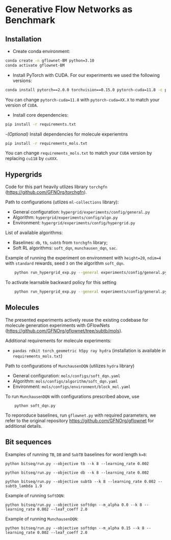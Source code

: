 # Generative Flow Networks as Benchmark


## Installation

- Create conda environment:

```sh
conda create -n gflownet-BM python=3.10
conda activate gflownet-BM
```

- Install PyTorch with CUDA. For our experiments we used the following versions:

```sh
conda install pytorch==2.0.0 torchvision==0.15.0 pytorch-cuda=11.8 -c pytorch -c nvidia
```
You can change `pytorch-cuda=11.8` with `pytorch-cuda=XX.X` to match your version of `CUDA`.

- Install core dependencies:

```sh
pip install -r requirements.txt
```

-*(Optional)* Install dependencies for molecule experiemtns
```sh
pip install -r requirements_mols.txt
```
You can change `requirements_mols.txt` to match your `CUDA` version by replacing `cu118` by `cuXXX`.

## Hypergrids

Code for this part heavily utlizes library `torchgfn` (https://github.com/GFNOrg/torchgfn).

Path to configurations (utlizes `ml-collections` library):

- General configuration: `hypergrid/experiments/config/general.py`
- Algorithm: `hypergrid/experiments/config/algo.py`
- Environment: `hypergrid/experiments/config/hypergrid.py`

List of available algorithms:
- Baselines: `db`, `tb`, `subtb` from `torchgfn` library;
- Soft RL algorithms: `soft_dqn`, `munchausen_dqn`, `sac`.

Example of running the experiment on environment with `height=20`, `ndim=4` with `standard` rewards, seed `3` on the algorithm `soft_dqn`.
```bash
    python run_hypergrid_exp.py --general experiments/config/general.py:3 --env experiments/config/hypergrid.py:standard --algo experiments/config/algo.py:soft_dqn --env.height 20 --env.ndim 4
```
To activate learnable backward policy for this setting
```bash
    python run_hypergrid_exp.py --general experiments/config/general.py:3 --env experiments/config/hypergrid.py:standard --algo experiments/config/algo.py:soft_dqn --env.height 20 --env.ndim 4 --algo.tied True --algo.uniform_pb False
```


## Molecules

The presented experiments actively reuse the existing codebase for molecule generation experiments with GFlowNets (https://github.com/GFNOrg/gflownet/tree/subtb/mols).

Additional requirements for molecule experiments: 
- `pandas rdkit torch_geometric h5py ray hydra` (installation is available in `requirements_mols.txt`)

Path to configurations of `MunchausenDQN` (utilizes `hydra` library)
- General configuration: `mols/configs/soft_dqn.yaml`
- Algorithm: `mols/configs/algorithm/soft_dqn.yaml`
- Environment:  `mols/configs/environment/block_mol.yaml`

To run `MunchausenDQN` with configurations prescribed above, use
```
    python soft_dqn.py
```
To reporoduce baselines, run `gflownet.py` with required parameters, we refer to the original repository https://github.com/GFNOrg/gflownet for additional details.


## Bit sequences

Examples of running `TB`, `DB` and `SubTB` baselines for word length `k=8`:

```
python bitseq/run.py --objective tb --k 8 --learning_rate 0.002
```

```
python bitseq/run.py --objective db --k 8 --learning_rate 0.002
```

```
python bitseq/run.py --objective subtb --k 8 --learning_rate 0.002 --subtb_lambda 1.9
```

Example of running `SoftDQN`:

```
python bitseq/run.py --objective softdqn --m_alpha 0.0 --k 8 --learning_rate 0.002 --leaf_coeff 2.0 
```

Example of running `MunchausenDQN`:

```
python bitseq/run.py --objective softdqn --m_alpha 0.15 --k 8 --learning_rate 0.002 --leaf_coeff 2.0 
```

